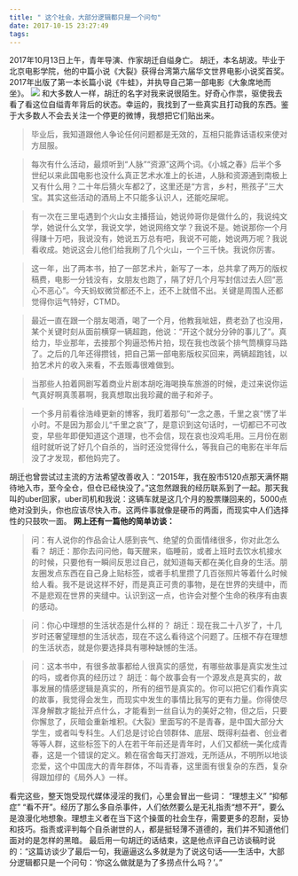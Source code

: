 ```yaml
---
title: " 这个社会，大部分逻辑都只是一个问句"
date: 2017-10-15 23:27:49
tags:
---
```


2017年10月13日上午，青年导演、作家胡迁自缢身亡。 胡迁，本名胡波。毕业于北京电影学院，他的中篇小说《大裂》获得台湾第六届华文世界电影小说奖首奖。2017年出版了第一本长篇小说《牛蛙》，并执导自己第一部电影《大象席地而坐》。 ![](../../../images/2017/10/c3f8ec17c443a0f03d488b09d9e5b6fb.jpg) 和大多数人一样，胡迁的名字对我来说很陌生。好奇心作祟，驱使我去看了看这位自缢青年背后的状态。幸运的，我找到了一些真实且打动我的东西。鉴于大多数人不会去关注一个停更的微博，我想把它们贴出来。

> 毕业后，我知道跟他人争论任何问题都是无效的，互相只能靠话语权来使对方屈服。 ​​​​

> 每次有什么活动，最烦听到“人脉”“资源”这两个词。《小城之春》后半个多世纪以来此国电影也没什么真正艺术水准上的长进，人脉和资源通到南极上又有什么用？二十年后猜火车都2了，这里还是“方言，乡村，熊孩子”三大宝。其实这些活动的酒局上不只能多认识人，还能吃屎呢。 ​​​​

> 有一次在三里屯遇到个火山女主播搭讪，她说帅哥你是做什么的，我说纯文学，她说什么文学，我说文学，她说网络文学？我说不是。她说那你一个月得赚十万吧，我说没有，她说五万总有吧，我说不可能，她说两万呢？我说看收成。她说这会儿他们给我刷了几个火山，一个三千快。我说你厉害。

> 这一年，出了两本书，拍了一部艺术片，新写了一本，总共拿了两万的版权稿费，电影一分钱没有，女朋友也跑了，隔了好几个月写封信过去人回“恶心不恶心”。今天蚂蚁微贷都还不上，还不上就借不出。关键是周围人还都觉得你运气特好，CTMD。

> 最近一直在跟一个朋友喝酒，喝了一个月，他教我呲妞，费老劲了也没用，某个关键时刻从面前横穿一辆超跑，他说：“开这个就分分钟的事儿了”。真给力，毕业那年，去接那个狗逼恐怖片拍，现在我也改装个排气筒横穿马路了。之后的几年还得攒钱，把自己第一部电影版权买回来，两辆超跑钱，以拍艺术片的收入来看，不去贩毒很难做到。

> 当那些人拍着网剧写着商业片剧本胡吃海喝换车旅游的时候，走过来说你运气真好啊真羡慕啊，我真想取出我珍藏的凿子和斧子。

> 一个多月前看徐浩峰更新的博客，我盯着那句“一念之愚，千里之哀”愣了半小时。不是因为那会儿“千里之哀”了，是意识到这句话时，一切都已不可改变，早些年即便知道这个道理，也不会信，现在哀也没鸡毛用。三月份在剧组时就听说了好几个自杀的，当时还没觉得什么，等我自己的电影在半年后没了才发现，都他妈完了。

胡迁也曾尝试过主流的方法希望改善收入：“2015年，我在股市5120点那天满怀期待地入市，至今全仓，但仓已经快没了。”这忽然跟我的经历联系到了一起。那天我叫的uber回家，uber司机和我说：这辆车就是这几个月的股票赚回来的，5000点绝对没到头，你也应该尽快入市。这两件事就像是硬币的两面，而现实中人们选择性的只鼓吹一面。 **网上还有一篇他的简单访谈：**

> 问：有人说你的作品会让人感到丧气、绝望的负面情绪很多，你对此怎么看？ 胡迁：那你去问问他，每天醒来，临睡前，或者上班时去饮水机接水的时候，只要他有一瞬间反思过自己，就知道每天都在美化自身的生活。朋友圈发点东西在自己身上贴标签，或者手机里攒了几百张照片等着什么时候给人看。我不是说这样不好，而是真正可贵的事物，是在世界的夹缝中，而不是悲观在世界的夹缝中。认识到这一点，也许会对整个生命的秩序有由衷的感动。

> 问：你心中理想的生活状态是什么样的？ 胡迁：现在我二十八岁了，十几岁时还奢望理想的生活状态，现在不这么看待这个问题了。压根不存在理想的生活状态，就是你要选择具有哪种缺憾的生活。

> 问：这本书中，有很多故事都给人很真实的感觉，有哪些故事是真实发生过的吗，或者你真的经历过？ 胡迁：每个故事会有一个源发点是真实的，故事发展的情感逻辑是真实的，所有的细节是真实的。你可以把它们看作真实的故事，我觉得会发生，而现实中发生的事情比我写的更有力量。你得使尽浑身解数才能扯开点什么，才能看到一丝自认为的美好之物，但之后，只要你懈怠了，灰暗会重新堆积。《大裂》里面写的不是青春，是中国大部分大学生，或者叫专科生。人们总是讨论白领群体、底层、既得利益者、创业者等等人群，这些标签下的人在若干年前还是青年时，人们又都统一美化成青春，这是一个错误的定义。赖在宿舍每天打游戏，无所适从，不明所以地谈恋爱，这个中国庞大的青年群体，不叫青春，这里面有很复杂的东西，复杂得跟加缪的《局外人》一样。

看完这些，整天饱受现代媒体浸淫的我们，心里会冒出一些词： “理想主义” “抑郁症” “看不开”。经历了那么多自杀事件，人们依然要么是无礼指责“想不开”，要么是浪漫化地想象。理想主义者在当下这个操蛋的社会生存，需要更多的忍耐，妥协和技巧。指责或评判每个自杀谢世的人，都是挺轻薄不道德的，我们并不知道他们面对的是怎样的黑暗。 最后用一句胡迁的话结束，这是他点评自己访谈稿时说的：“这篇访谈少了最后一句，我逼逼这么多就是为了说这句话——生活中，大部分逻辑都只是一个问句：‘你这么做就是为了多捞点什么吗？’。”